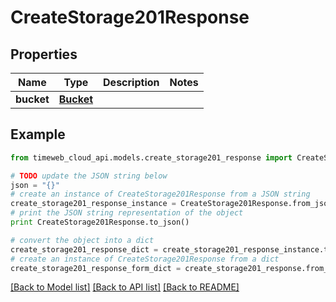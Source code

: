 # CreateStorage201Response


## Properties
Name | Type | Description | Notes
------------ | ------------- | ------------- | -------------
**bucket** | [**Bucket**](Bucket.md) |  | 

## Example

```python
from timeweb_cloud_api.models.create_storage201_response import CreateStorage201Response

# TODO update the JSON string below
json = "{}"
# create an instance of CreateStorage201Response from a JSON string
create_storage201_response_instance = CreateStorage201Response.from_json(json)
# print the JSON string representation of the object
print CreateStorage201Response.to_json()

# convert the object into a dict
create_storage201_response_dict = create_storage201_response_instance.to_dict()
# create an instance of CreateStorage201Response from a dict
create_storage201_response_form_dict = create_storage201_response.from_dict(create_storage201_response_dict)
```
[[Back to Model list]](../README.md#documentation-for-models) [[Back to API list]](../README.md#documentation-for-api-endpoints) [[Back to README]](../README.md)



